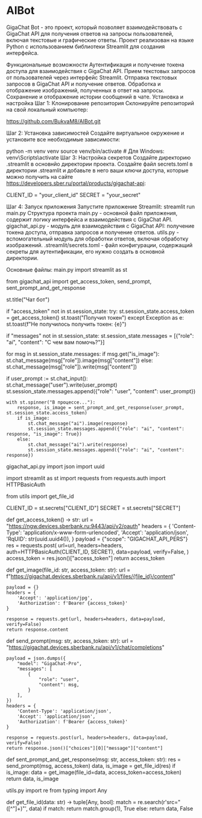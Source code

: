 # AIBot

GigaChat Bot - это проект, который позволяет взаимодействовать с GigaChat API для получения ответов на запросы пользователей, включая текстовые и графические ответы. Проект реализован на языке Python с использованием библиотеки Streamlit для создания интерфейса.

Функциональные возможности
Аутентификация и получение токена доступа для взаимодействия с GigaChat API.
Прием текстовых запросов от пользователей через интерфейс Streamlit.
Отправка текстовых запросов в GigaChat API и получение ответов.
Обработка и отображение изображений, полученных в ответ на запросы.
Сохранение и отображение истории сообщений в чате.
Установка и настройка
Шаг 1: Клонирование репозитория
Склонируйте репозиторий на свой локальный компьютер:

https://github.com/BukvaM8/AIBot.git

Шаг 2: Установка зависимостей
Создайте виртуальное окружение и установите все необходимые зависимости:

python -m venv venv
source venv/bin/activate  # Для Windows: venv\Scripts\activate
Шаг 3: Настройка секретов
Создайте директорию .streamlit в основнйо директории проекта.
Создайте файл secrets.toml в директории .streamlit и добавьте в него ваши ключи доступа, которые можно получить на сайте https://developers.sber.ru/portal/products/gigachat-api:


CLIENT_ID = "your_client_id"
SECRET = "your_secret"

Шаг 4: Запуск приложения
Запустите приложение Streamlit:
streamlit run main.py
Структура проекта
main.py - основной файл приложения, содержит логику интерфейса и взаимодействия с GigaChat API.
gigachat_api.py - модуль для взаимодействия с GigaChat API: получение токена доступа, отправка запросов и получение ответов.
utils.py - вспомогательный модуль для обработки ответов, включая обработку изображений.
.streamlit/secrets.toml - файл конфигурации, содержащий секреты для аутентификации, его нужно создать в основной директории.

Основные файлы:
main.py
import streamlit as st

from gigachat_api import get_access_token, send_prompt, sent_prompt_and_get_response

st.title("Чат бот")

if "access_token" not in st.session_state:
    try:
        st.session_state.access_token = get_access_token()
        st.toast("Получил токен")
    except Exception as e:
        st.toast(f"Не получилось получить токен: {e}")

if "messages" not in st.session_state:
    st.session_state.messages = [{"role": "ai", "content": "С чем вам помочь?"}]

for msg in st.session_state.messages:
    if msg.get("is_image"):
        st.chat_message(msg["role"]).image(msg["content"])
    else:
        st.chat_message(msg["role"]).write(msg["content"])

if user_prompt := st.chat_input():
    st.chat_message("user").write(user_prompt)
    st.session_state.messages.append({"role": "user", "content": user_prompt})

    with st.spinner("В процессе..."):
        response, is_image = sent_prompt_and_get_response(user_prompt, st.session_state.access_token)
        if is_image:
            st.chat_message("ai").image(response)
            st.session_state.messages.append({"role": "ai", "content": response, "is_image": True})
        else:
            st.chat_message("ai").write(response)
            st.session_state.messages.append({"role": "ai", "content": response})
gigachat_api.py
import json
import uuid

import streamlit as st
import requests
from requests.auth import HTTPBasicAuth

from utils import get_file_id

CLIENT_ID = st.secrets["CLIENT_ID"]
SECRET = st.secrets["SECRET"]

def get_access_token() -> str:
    url = "https://ngw.devices.sberbank.ru:9443/api/v2/oauth"
    headers = {
        'Content-Type': 'application/x-www-form-urlencoded',
        'Accept': 'application/json',
        'RqUID': str(uuid.uuid4()),
    }
    payload = {"scope": "GIGACHAT_API_PERS"}
    res = requests.post(
        url=url,
        headers=headers,
        auth=HTTPBasicAuth(CLIENT_ID, SECRET),
        data=payload,
        verify=False,
    )
    access_token = res.json()["access_token"]
    return access_token

def get_image(file_id: str, access_token: str):
    url = f"https://gigachat.devices.sberbank.ru/api/v1/files/{file_id}/content"

    payload = {}
    headers = {
        'Accept': 'application/jpg',
        'Authorization': f'Bearer {access_token}'
    }

    response = requests.get(url, headers=headers, data=payload, verify=False)
    return response.content

def send_prompt(msg: str, access_token: str):
    url = "https://gigachat.devices.sberbank.ru/api/v1/chat/completions"

    payload = json.dumps({
        "model": "GigaChat-Pro",
        "messages": [
            {
                "role": "user",
                "content": msg,
            }
        ],
    })
    headers = {
        'Content-Type': 'application/json',
        'Accept': 'application/json',
        'Authorization': f'Bearer {access_token}'
    }

    response = requests.post(url, headers=headers, data=payload, verify=False)
    return response.json()["choices"][0]["message"]["content"]

def sent_prompt_and_get_response(msg: str, access_token: str):
    res = send_prompt(msg, access_token)
    data, is_image = get_file_id(res)
    if is_image:
        data = get_image(file_id=data, access_token=access_token)
    return data, is_image

utils.py
import re
from typing import Any

def get_file_id(data: str) -> tuple[Any, bool]:
    match = re.search(r'src="([^"]+)"', data)
    if match:
        return match.group(1), True
    else:
        return data, False


